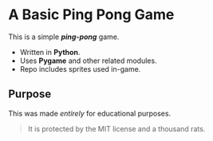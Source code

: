 # A Basic Ping Pong Game
This is a simple ***ping-pong*** game.
- Written in **Python**.
- Uses **Pygame** and other related modules.
- Repo includes sprites used in-game.
## Purpose
This was made *entirely* for educational purposes.
> It is protected by the MIT license and a thousand rats.
